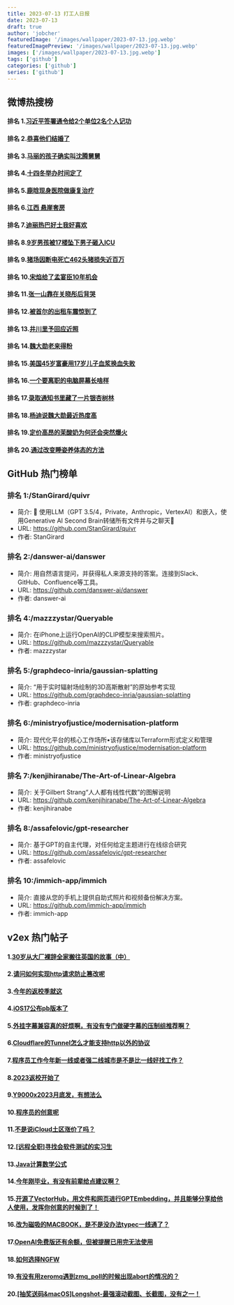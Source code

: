 ```yaml
---
title: 2023-07-13 打工人日报
date: 2023-07-13
draft: true
author: 'jobcher'
featuredImage: '/images/wallpaper/2023-07-13.jpg.webp'
featuredImagePreview: '/images/wallpaper/2023-07-13.jpg.webp'
images: ['/images/wallpaper/2023-07-13.jpg.webp']
tags: ['github']
categories: ['github']
series: ['github']
---
```


## 微博热搜榜

#### 排名 1.[习近平签署通令给2个单位2名个人记功](https://s.weibo.com/weibo?q=习近平签署通令给2个单位2名个人记功)
#### 排名 2.[恭喜他们结婚了](https://s.weibo.com/weibo?q=恭喜他们结婚了)
#### 排名 3.[马丽的孩子确实叫沈腾舅舅](https://s.weibo.com/weibo?q=马丽的孩子确实叫沈腾舅舅)
#### 排名 4.[十四冬举办时间定了](https://s.weibo.com/weibo?q=十四冬举办时间定了)
#### 排名 5.[鹿晗现身医院做康复治疗](https://s.weibo.com/weibo?q=鹿晗现身医院做康复治疗)
#### 排名 6.[江西 悬崖套房](https://s.weibo.com/weibo?q=江西悬崖套房)
#### 排名 7.[迪丽热巴好土我好喜欢](https://s.weibo.com/weibo?q=迪丽热巴好土我好喜欢)
#### 排名 8.[9岁男孩被17楼坠下男子砸入ICU](https://s.weibo.com/weibo?q=9岁男孩被17楼坠下男子砸入ICU)
#### 排名 9.[猪场因断电死亡462头猪损失近百万](https://s.weibo.com/weibo?q=猪场因断电死亡462头猪损失近百万)
#### 排名 10.[宋焰给了孟宴臣10年机会](https://s.weibo.com/weibo?q=宋焰给了孟宴臣10年机会)
#### 排名 11.[张一山靠在关晓彤后背哭](https://s.weibo.com/weibo?q=张一山靠在关晓彤后背哭)
#### 排名 12.[被首尔的出租车震惊到了](https://s.weibo.com/weibo?q=被首尔的出租车震惊到了)
#### 排名 13.[井川里予回应近照](https://s.weibo.com/weibo?q=井川里予回应近照)
#### 排名 14.[魏大勋老来得粉](https://s.weibo.com/weibo?q=魏大勋老来得粉)
#### 排名 15.[美国45岁富豪用17岁儿子血浆换血失败](https://s.weibo.com/weibo?q=美国45岁富豪用17岁儿子血浆换血失败)
#### 排名 16.[一个要离职的电脑屏幕长啥样](https://s.weibo.com/weibo?q=一个要离职的电脑屏幕长啥样)
#### 排名 17.[录取通知书里藏了一片银杏树林](https://s.weibo.com/weibo?q=录取通知书里藏了一片银杏树林)
#### 排名 18.[杨迪说魏大勋最近热度高](https://s.weibo.com/weibo?q=杨迪说魏大勋最近热度高)
#### 排名 19.[定价高昂的茉酸奶为何还会突然爆火](https://s.weibo.com/weibo?q=定价高昂的茉酸奶为何还会突然爆火)
#### 排名 20.[通过改变睡姿养体态的方法](https://s.weibo.com/weibo?q=通过改变睡姿养体态的方法)
## GitHub 热门榜单

### 排名 1:/StanGirard/quivr
- 简介: 🧠 使用LLM（GPT 3.5/4，Private，Anthropic，VertexAI）和嵌入，使用Generative AI Second Brain转储所有文件并与之聊天🧠
- URL: https://github.com/StanGirard/quivr
- 作者: StanGirard 

### 排名 2:/danswer-ai/danswer
- 简介: 用自然语言提问，并获得私人来源支持的答案。连接到Slack、GitHub、Confluence等工具。
- URL: https://github.com/danswer-ai/danswer
- 作者: danswer-ai 

### 排名 4:/mazzzystar/Queryable
- 简介: 在iPhone上运行OpenAI的CLIP模型来搜索照片。
- URL: https://github.com/mazzzystar/Queryable
- 作者: mazzzystar 

### 排名 5:/graphdeco-inria/gaussian-splatting
- 简介: “用于实时辐射场绘制的3D高斯散射”的原始参考实现
- URL: https://github.com/graphdeco-inria/gaussian-splatting
- 作者: graphdeco-inria 

### 排名 6:/ministryofjustice/modernisation-platform
- 简介: 现代化平台的核心工作场所•该存储库以Terraform形式定义和管理
- URL: https://github.com/ministryofjustice/modernisation-platform
- 作者: ministryofjustice 

### 排名 7:/kenjihiranabe/The-Art-of-Linear-Algebra
- 简介: 关于Gilbert Strang“人人都有线性代数”的图解说明
- URL: https://github.com/kenjihiranabe/The-Art-of-Linear-Algebra
- 作者: kenjihiranabe 

### 排名 8:/assafelovic/gpt-researcher
- 简介: 基于GPT的自主代理，对任何给定主题进行在线综合研究
- URL: https://github.com/assafelovic/gpt-researcher
- 作者: assafelovic 

### 排名 10:/immich-app/immich
- 简介: 直接从您的手机上提供自助式照片和视频备份解决方案。
- URL: https://github.com/immich-app/immich
- 作者: immich-app 

## v2ex 热门帖子

#### 1.[30岁从大厂裸辞全家搬往英国的故事（中）](https://www.v2ex.com/t/956323#reply43)
#### 2.[请问如何实现http请求防止篡改呢](https://www.v2ex.com/t/956327#reply22)
#### 3.[今年的返校季就这](https://www.v2ex.com/t/956339#reply13)
#### 4.[iOS17公布pb版本了](https://www.v2ex.com/t/956331#reply9)
#### 5.[外挂字幕兼容真的好烦啊，有没有专门做硬字幕的压制组推荐啊？](https://www.v2ex.com/t/956344#reply9)
#### 6.[Cloudflare的Tunnel怎么才能支持http以外的协议](https://www.v2ex.com/t/956326#reply7)
#### 7.[程序员工作今年新一线或者强二线城市是不是比一线好找工作？](https://www.v2ex.com/t/956328#reply7)
#### 8.[2023返校开始了](https://www.v2ex.com/t/956340#reply7)
#### 9.[Y9000x2023月底发，有想法么](https://www.v2ex.com/t/956342#reply7)
#### 10.[程序员的创意呢](https://www.v2ex.com/t/956325#reply6)
#### 11.[不是说iCloud土区涨价了吗？](https://www.v2ex.com/t/956334#reply6)
#### 12.[[远程全职]寻找会软件测试的实习生](https://www.v2ex.com/t/956329#reply5)
#### 13.[Java计算数学公式](https://www.v2ex.com/t/956347#reply5)
#### 14.[今年刚毕业，有没有前辈给点建议啊？](https://www.v2ex.com/t/956333#reply4)
#### 15.[开源了VectorHub，用文件和网页进行GPTEmbedding，并且能够分享给他人使用，发挥你创意的时候到了！](https://www.v2ex.com/t/956343#reply4)
#### 16.[改为磁吸的MACBOOK，是不是没办法typec一线通了？](https://www.v2ex.com/t/956337#reply3)
#### 17.[OpenAI免费版还有余额，但被提醒已用完无法使用](https://www.v2ex.com/t/956345#reply3)
#### 18.[如何选择NGFW](https://www.v2ex.com/t/956346#reply3)
#### 19.[有没有用zeromq遇到zmq_poll的时候出现abort的情况的？](https://www.v2ex.com/t/956350#reply2)
#### 20.[[抽奖送码&macOS]Longshot-最强滚动截图、长截图，没有之一！](https://www.v2ex.com/t/956351#reply2)
